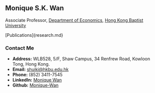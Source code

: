 ## Monique S.K. Wan

Associate Professor, [Department of Economics](https://econ.hkbu.edu.hk/eng/main/Index), [Hong Kong Baptist University](https://bus.hkbu.edu.hk/eng/bus/main/Index)

[Publications]{research.md}

### Contact Me
* **Address:** WLB528, 5/F, Shaw Campus, 34 Renfrew Road, Kowloon Tong, Hong Kong.
* **Email:** shuiki@hkbu.edu.hk
* **Phone:** (852) 3411-7545
* **LinkedIn:** [Monique Wan](https://hk.linkedin.com/in/monique-wan-93a668122)
* **Github:** [Monique-Wan](https://github.com/Monique-Wan/moniquewan/settings/pages)
